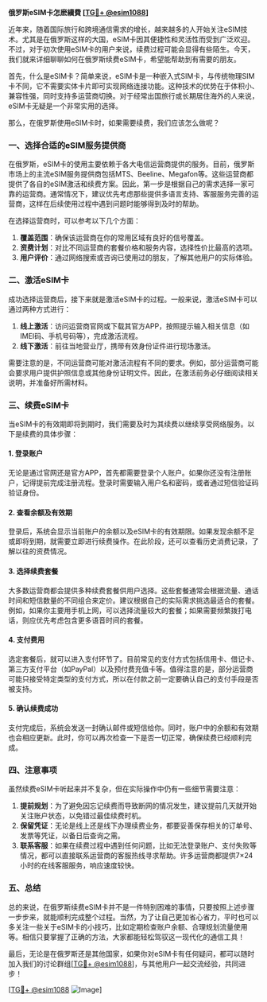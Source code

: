 **俄罗斯eSIM卡怎麽續費 [[TG💪+ @esim1088](https://t.me/s/esim1088)]**

近年来，随着国际旅行和跨境通信需求的增长，越来越多的人开始关注eSIM技术。尤其是在俄罗斯这样的大国，eSIM卡因其便捷性和灵活性而受到广泛欢迎。不过，对于初次使用eSIM卡的用户来说，续费过程可能会显得有些陌生。今天，我们就来详细聊聊如何在俄罗斯续费eSIM卡，希望能帮助到有需要的朋友。

首先，什么是eSIM卡？简单来说，eSIM卡是一种嵌入式SIM卡，与传统物理SIM卡不同，它不需要实体卡片即可实现网络连接功能。这种技术的优势在于体积小、兼容性强，同时支持多运营商切换。对于经常出国旅行或长期居住海外的人来说，eSIM卡无疑是一个非常实用的选择。

那么，在俄罗斯使用eSIM卡时，如果需要续费，我们应该怎么做呢？

### **一、选择合适的eSIM服务提供商**

在俄罗斯，eSIM卡的使用主要依赖于各大电信运营商提供的服务。目前，俄罗斯市场上的主流eSIM服务提供商包括MTS、Beeline、Megafon等。这些运营商都提供了各自的eSIM激活和续费方案。因此，第一步是根据自己的需求选择一家可靠的运营商。通常情况下，建议优先考虑那些提供多语言支持、客服服务完善的运营商，这样在后续使用过程中遇到问题时能够得到及时的帮助。

在选择运营商时，可以参考以下几个方面：
1. **覆盖范围**：确保该运营商在你的常用区域有良好的信号覆盖。
2. **资费计划**：对比不同运营商的套餐价格和服务内容，选择性价比最高的选项。
3. **用户评价**：通过网络搜索或咨询已使用过的朋友，了解其他用户的实际体验。

### **二、激活eSIM卡**

成功选择运营商后，接下来就是激活eSIM卡的过程。一般来说，激活eSIM卡可以通过两种方式进行：
1. **线上激活**：访问运营商官网或下载其官方APP，按照提示输入相关信息（如IMEI码、手机号码等），完成激活流程。
2. **线下激活**：前往当地营业厅，携带有效身份证件进行现场激活。

需要注意的是，不同运营商可能对激活流程有不同的要求。例如，部分运营商可能会要求用户提供护照信息或其他身份证明文件。因此，在激活前务必仔细阅读相关说明，并准备好所需材料。

### **三、续费eSIM卡**

当eSIM卡的有效期即将到期时，我们需要及时为其续费以继续享受网络服务。以下是续费的具体步骤：

#### **1. 登录账户**
无论是通过官网还是官方APP，首先都需要登录个人账户。如果你还没有注册账户，记得提前完成注册流程。登录时需要输入用户名和密码，或者通过短信验证码验证身份。

#### **2. 查看余额及有效期**
登录后，系统会显示当前账户的余额以及eSIM卡的有效期限。如果发现余额不足或即将到期，就需要立即进行续费操作。在此阶段，还可以查看历史消费记录，了解以往的资费情况。

#### **3. 选择续费套餐**
大多数运营商都会提供多种续费套餐供用户选择。这些套餐通常会根据流量、通话时间和短信数量的不同组合来定价。建议根据自己的实际需求挑选最适合的套餐。例如，如果你主要用手机上网，可以选择流量较大的套餐；如果需要频繁拨打电话，则应优先考虑包含更多语音时间的套餐。

#### **4. 支付费用**
选定套餐后，就可以进入支付环节了。目前常见的支付方式包括信用卡、借记卡、第三方支付平台（如PayPal）以及预付费充值卡等。值得注意的是，部分运营商可能只接受特定类型的支付方式，所以在付款之前一定要确认自己的支付手段是否被支持。

#### **5. 确认续费成功**
支付完成后，系统会发送一封确认邮件或短信给你。同时，账户中的余额和有效期也会相应更新。此时，你可以再次检查一下是否一切正常，确保续费已经顺利完成。

### **四、注意事项**

虽然续费eSIM卡听起来并不复杂，但在实际操作中仍有一些细节需要注意：

1. **提前规划**：为了避免因忘记续费而导致断网的情况发生，建议提前几天就开始关注账户状态，以免错过最佳续费时机。
2. **保留凭证**：无论是线上还是线下办理续费业务，都要妥善保存相关的订单号、发票等凭证，以备日后查询之需。
3. **联系客服**：如果在续费过程中遇到任何问题，比如无法登录账户、支付失败等情况，都可以直接联系运营商的客服热线寻求帮助。许多运营商都提供7×24小时的在线客服服务，响应速度较快。

### **五、总结**

总的来说，在俄罗斯续费eSIM卡并不是一件特别困难的事情，只要按照上述步骤一步步来，就能顺利完成整个过程。当然，为了让自己更加省心省力，平时也可以多关注一些关于eSIM卡的小技巧，比如定期检查账户余额、合理规划流量使用等。相信只要掌握了正确的方法，大家都能轻松驾驭这一现代化的通信工具！

最后，无论是在俄罗斯还是其他国家，如果你对eSIM卡有任何疑问，都可以随时加入我们的讨论群组[[TG💪+ @esim1088](https://t.me/s/esim1088)]，与其他用户一起交流经验，共同进步！

[[TG💪+ @esim1088](https://t.me/s/esim1088) ![Image](https://i.postimg.cc/4NQfJmqS/Snipaste-2025-05-13-00-14-12.png)]